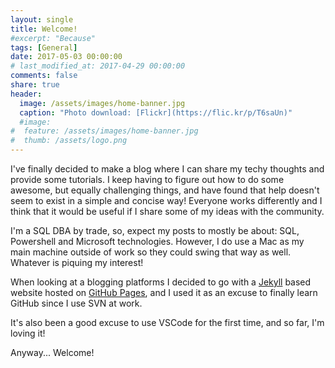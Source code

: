 ```yaml
---
layout: single
title: Welcome!
#excerpt: "Because"
tags: [General]
date: 2017-05-03 00:00:00
# last_modified_at: 2017-04-29 00:00:00
comments: false
share: true
header:
  image: /assets/images/home-banner.jpg
  caption: "Photo download: [Flickr](https://flic.kr/p/T6saUn)"
  #image:
#  feature: /assets/images/home-banner.jpg
#  thumb: /assets/logo.png
---
```

I've finally decided to make a blog where I can share my techy thoughts and provide some tutorials. I keep having to figure out how to do some awesome, but equally challenging things, and have found that help doesn't seem to exist in a simple and concise way! Everyone works differently and I think that it would be useful if I share some of my ideas with the community. 

I'm a SQL DBA by trade, so, expect my posts to mostly be about: SQL, Powershell and Microsoft technologies. However, I do use a Mac as my main machine outside of work so they could swing that way as well. Whatever is piquing my interest!

When looking at a blogging platforms I decided to go with a [Jekyll](https://jekyllrb.com/) based website hosted on [GitHub Pages](https://pages.github.com/), and I used it as an excuse to finally learn GitHub since I use SVN at work.

It's also been a good excuse to use VSCode for the first time, and so far, I'm loving it!

Anyway... Welcome! 
